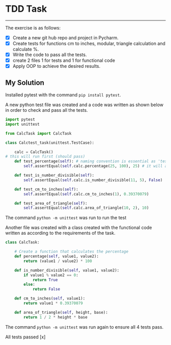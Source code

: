 # TDD Task 

---

The exercise is as follows:

- [x] Create a new git hub repo and project in Pycharm.
- [x] Create tests for functions cm to inches, modular, triangle calculation and calculate %.
- [x] Write the code to pass all the tests.
- [X] create 2 files 1 for tests and 1 for functional code
- [x] Apply OOP to achieve the desired results.

## My Solution

Installed pytest with the command `pip install pytest`. 

A new python test file was created and a code was written as shown below in order to check and pass all the tests.

```python
import pytest
import unittest

from CalcTask import CalcTask

class Calctest_task(unittest.TestCase):

    calc = CalcTask()
# this will run first (should pass)
    def test_percentage(self): # naming convention is essential as 'test' is the word we need to use naming tests
        self.assertEqual(self.calc.percentage(25, 100), 25) # it will add them and check if it is 6

    def test_is_number_divisible(self):
        self.assertEqual(self.calc.is_number_divisible(11, 5), False)

    def test_cm_to_inches(self):
        self.assertEqual(self.calc.cm_to_inches(1), 0.39370079)

    def test_area_of_triangle(self):
        self.assertEqual(self.calc.area_of_triangle(10, 2), 10)
```
The command `python -m unittest` was run to run the test 

Another file was created with a class created with the functional code written as according to the requirements of the task.

````python
class CalcTask:

    # Create a function that calculates the percentage
    def percentage(self, value1, value2):
        return (value1 / value2) * 100

    def is_number_divisible(self, value1, value2):
        if value1 % value2 == 0:
            return True
        else:
            return False

    def cm_to_inches(self, value1):
        return value1 * 0.39370079

    def area_of_triangle(self, height, base):
        return 1 / 2 * height * base

````
The command `python -m unittest` was run again to ensure all 4 tests pass.

All tests passed [x]




